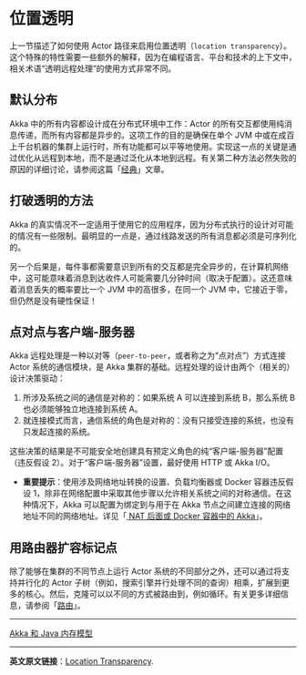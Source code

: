 # 位置透明
上一节描述了如何使用 Actor 路径来启用位置透明（`location transparency`）。这个特殊的特性需要一些额外的解释，因为在编程语言、平台和技术的上下文中，相关术语“透明远程处理”的使用方式非常不同。

## 默认分布
Akka 中的所有内容都设计成在分布式环境中工作：Actor 的所有交互都使用纯消息传递，而所有内容都是异步的。这项工作的目的是确保在单个 JVM 中或在成百上千台机器的集群上运行时，所有功能都可以平等地使用。实现这一点的关键是通过优化从远程到本地，而不是通过泛化从本地到远程。有关第二种方法必然失败的原因的详细讨论，请参阅这篇「[经典](https://doc.akka.io/docs/misc/smli_tr-94-29.pdf)」文章。

## 打破透明的方法
Akka 的真实情况不一定适用于使用它的应用程序，因为分布式执行的设计对可能的情况有一些限制。最明显的一点是，通过线路发送的所有消息都必须是可序列化的。

另一个后果是，每件事都需要意识到所有的交互都是完全异步的，在计算机网络中，这可能意味着消息到达收件人可能需要几分钟时间（取决于配置）。这还意味着消息丢失的概率要比一个 JVM 中的高很多，在同一个 JVM 中，它接近于零，但仍然是没有硬性保证！

## 点对点与客户端-服务器

Akka 远程处理是一种以对等（`peer-to-peer`，或者称之为“点对点”）方式连接 Actor 系统的通信模块，是 Akka 集群的基础。远程处理的设计由两个（相关的）设计决策驱动：

 1. 所涉及系统之间的通信是对称的：如果系统 A 可以连接到系统 B，那么系统 B 也必须能够独立地连接到系统 A。
 2. 就连接模式而言，通信系统的角色是对称的：没有只接受连接的系统，也没有只发起连接的系统。

这些决策的结果是不可能安全地创建具有预定义角色的纯“客户端-服务器”配置（违反假设 2）。对于“客户端-服务器”设置，最好使用 HTTP 或 Akka I/O。

- **重要提示**：使用涉及网络地址转换的设置、负载均衡器或 Docker 容器违反假设 1，除非在网络配置中采取其他步骤以允许相关系统之间的对称通信。在这种情况下，Akka 可以配置为绑定到与用于在 Akka 节点之间建立连接的网络地址不同的网络地址。详见「[ NAT 后面或 Docker 容器中的 Akka](../clustering/remote-artery.md)」。

## 用路由器扩容标记点

除了能够在集群的不同节点上运行 Actor 系统的不同部分之外，还可以通过将支持并行化的 Actor 子树（例如，搜索引擎并行处理不同的查询）相乘，扩展到更多的核心。然后，克隆可以以不同的方式被路由到，例如循环。有关更多详细信息，请参阅「[路由](../actors/routing.md)」。

----------

[Akka 和 Java 内存模型 ](jmm.md)

----------
**英文原文链接**：[Location Transparency](https://doc.akka.io/docs/akka/current/general/remoting.html).